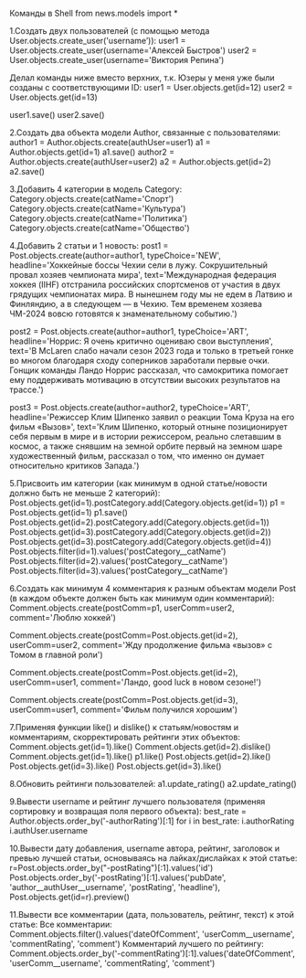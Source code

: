 Команды в Shell
	from news.models import *

1.Создать двух пользователей (с помощью метода User.objects.create_user('username’)):
user1 = User.objects.create_user(username='Алексей Быстров')
user2 = User.objects.create_user(username='Виктория Репина')

Делал команды ниже вместо верхних, т.к. Юзеры у меня уже были созданы с соответствующими ID:
user1 = User.objects.get(id=12)
user2 = User.objects.get(id=13)

user1.save()
user2.save()

2.Создать два объекта модели Author, связанные с пользователями:
author1 = Author.objects.create(authUser=user1)
a1 = Author.objects.get(id=1)
a1.save()
author2 = Author.objects.create(authUser=user2)
a2 = Author.objects.get(id=2)
a2.save()

3.Добавить 4 категории в модель Category:
Category.objects.create(catName='Спорт')
Category.objects.create(catName='Культура')
Category.objects.create(catName='Политика')
Category.objects.create(catName='Общество')

4.Добавить 2 статьи и 1 новость:
post1 = Post.objects.create(author=author1, typeChoice='NEW', headline='Хоккейные боссы Чехии сели в лужу. Сокрушительный провал хозяев чемпионата мира', text='Международная федерация хоккея (IIHF) отстранила российских спортсменов от участия в двух грядущих чемпионатах мира. В нынешнем году мы не едем в Латвию и Финляндию, а в следующем — в Чехию. Тем временем хозяева ЧМ-2024 вовсю готовятся к знаменательному событию.')

post2 = Post.objects.create(author=author1, typeChoice='ART', headline='Норрис: Я очень критично оцениваю свои выступления', text='В McLaren слабо начали сезон 2023 года и только в третьей гонке во многом благодаря сходу соперников заработали первые очки. Гонщик команды Ландо Норрис рассказал, что самокритика помогает ему поддерживать мотивацию в отсутствии высоких результатов на трассе.')
	
post3 = Post.objects.create(author=author2, typeChoice='ART', headline='Режиссер Клим Шипенко заявил о реакции Тома Круза на его фильм «Вызов»', text='Клим Шипенко, который отныне позиционирует себя первым в мире и в истории режиссером, реально слетавшим в космос, а также снявшим на земной орбите первый на земном шаре художественный фильм, рассказал о том, что именно он думает относительно критиков Запада.')


5.Присвоить им категории (как минимум в одной статье/новости должно быть не меньше 2 категорий):
Post.objects.get(id=1).postCategory.add(Category.objects.get(id=1))
p1 = Post.objects.get(id=1)
p1.save()
Post.objects.get(id=2).postCategory.add(Category.objects.get(id=1))
Post.objects.get(id=3).postCategory.add(Category.objects.get(id=2))
Post.objects.get(id=3).postCategory.add(Category.objects.get(id=4))
Post.objects.filter(id=1).values('postCategory__catName')
Post.objects.filter(id=2).values('postCategory__catName')
Post.objects.filter(id=3).values('postCategory__catName')

6.Создать как минимум 4 комментария к разным объектам модели Post (в каждом объекте должен быть как минимум один комментарий):
Comment.objects.create(postComm=p1, userComm=user2, comment='Люблю хоккей')

Comment.objects.create(postComm=Post.objects.get(id=2), userComm=user2, comment='Жду продолжение фильма «вызов» с Томом в главной роли')

Comment.objects.create(postComm=Post.objects.get(id=2), userComm=user1, comment='Ландо, good luck в новом сезоне!')

Comment.objects.create(postComm=Post.objects.get(id=3), userComm=user1, comment='Фильм получился хорошим')

7.Применяя функции like() и dislike() к статьям/новостям и комментариям, скорректировать рейтинги этих объектов:
Comment.objects.get(id=1).like()
Comment.objects.get(id=2).dislike()
Comment.objects.get(id=1).like()
p1.like()
Post.objects.get(id=2).like()
Post.objects.get(id=3).like()
Post.objects.get(id=3).like()

8.Обновить рейтинги пользователей:
a1.update_rating()
a2.update_rating()

9.Вывести username и рейтинг лучшего пользователя (применяя сортировку и возвращая поля первого объекта):
best_rate = Author.objects.order_by('-authorRating')[:1]
for i in best_rate:
	i.authorRating
	i.authUser.username


10.Вывести дату добавления, username автора, рейтинг, заголовок и превью лучшей статьи, основываясь на лайках/дислайках к этой статье:
r=Post.objects.order_by("-postRating")[:1].values('id')
Post.objects.order_by('-postRating')[:1].values('pubDate', 'author__authUser__username', 'postRating', 'headline'), Post.objects.get(id=r).preview()


11.Вывести все комментарии (дата, пользователь, рейтинг, текст) к этой статье:
Все комментарии:
Comment.objects.filter().values('dateOfComment', 'userComm__username', 'commentRating', 'comment')
Комментарий лучшего по рейтингу:
Comment.objects.order_by('-commentRating')[:1].values('dateOfComment', 'userComm__username', 'commentRating', 'comment')

